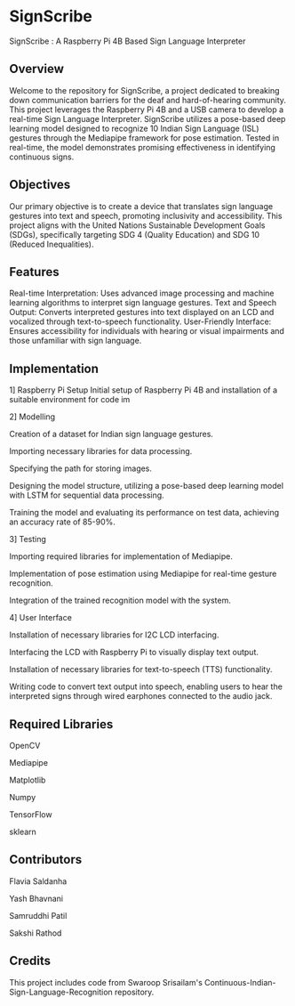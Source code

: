 # SignScribe
SignScribe : A Raspberry Pi 4B Based Sign Language Interpreter

## Overview

Welcome to the repository for SignScribe, a project dedicated to breaking down communication barriers for the deaf and hard-of-hearing community. This project leverages the Raspberry Pi 4B and a USB camera to develop a real-time Sign Language Interpreter. SignScribe utilizes a pose-based deep learning model designed to recognize 10 Indian Sign Language (ISL) gestures through the Mediapipe framework for pose estimation. Tested in real-time, the model demonstrates promising effectiveness in identifying continuous signs.

## Objectives

Our primary objective is to create a device that translates sign language gestures into text and speech, promoting inclusivity and accessibility. This project aligns with the United Nations Sustainable Development Goals (SDGs), specifically targeting SDG 4 (Quality Education) and SDG 10 (Reduced Inequalities).

## Features

Real-time Interpretation: Uses advanced image processing and machine learning algorithms to interpret sign language gestures.
Text and Speech Output: Converts interpreted gestures into text displayed on an LCD and vocalized through text-to-speech functionality.
User-Friendly Interface: Ensures accessibility for individuals with hearing or visual impairments and those unfamiliar with sign language.

## Implementation

1] Raspberry Pi Setup
Initial setup of Raspberry Pi 4B and installation of a suitable environment for code im

2] Modelling

Creation of a dataset for Indian sign language gestures.

Importing necessary libraries for data processing.

Specifying the path for storing images.

Designing the model structure, utilizing a pose-based deep learning model with LSTM for sequential data processing.

Training the model and evaluating its performance on test data, achieving an accuracy rate of 85-90%.

3] Testing

Importing required libraries for implementation of Mediapipe.

Implementation of pose estimation using Mediapipe for real-time gesture recognition.

Integration of the trained recognition model with the system.

4] User Interface

Installation of necessary libraries for I2C LCD interfacing.

Interfacing the LCD with Raspberry Pi to visually display text output.

Installation of necessary libraries for text-to-speech (TTS) functionality.

Writing code to convert text output into speech, enabling users to hear the interpreted signs through wired earphones connected to the audio jack.

## Required Libraries
OpenCV

Mediapipe

Matplotlib

Numpy

TensorFlow

sklearn

## Contributors
Flavia Saldanha

Yash Bhavnani

Samruddhi Patil

Sakshi Rathod

## Credits
This project includes code from Swaroop Srisailam's Continuous-Indian-Sign-Language-Recognition repository.
